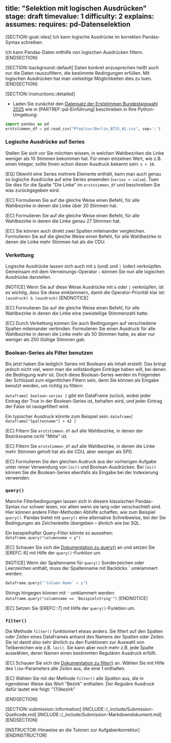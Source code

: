 title: "Selektion mit logischen Ausdrücken"
stage: draft
timevalue: 1
difficulty: 2
explains:
assumes:
requires: pd-Datenselektion
---

[SECTION::goal::idea]
Ich kann logische Ausdrücke im korrekten Pandas-Syntax schreiben.

Ich kann Pandas-Daten mithilfe von logischen Ausdrücken filtern.
[ENDSECTION]


[SECTION::background::default]
Daten konkret anzusprechen heißt auch nur die Daten rauszufiltern, die bestimmte Bedingungen erfüllen. 
Mit logischen Ausdrücken hat man vielseitige Möglichkeiten dies zu tuen.
[ENDSECTION]


[SECTION::instructions::detailed]

- Laden Sie zunächst den 
[Datensatz der Erststimmen Bundestagswahl 2025](https://www.govdata.de/suche/daten/bundestagswahl-2025-in-berlin-nach-wahlbezirken-endgultiges-ergebnis)
wie in [PARTREF::pd-Einführung] beschrieben in Ihre Python-Umgebung:
```python
import pandas as pd
erststimmen_df = pd.read_csv("Pfad/zur/Berlin_BT25_W1.csv", sep=';')
```

### Logische Ausdrücke auf Series

Stellen Sie sich vor Sie möchten wissen, 
in welchen Wahlbezirken die Linke weniger als 10 Stimmen bekommen hat. 
Für einen einzelnen Wert, wie z.B. einen Integer, sollte Ihnen schon dieser Ausdruck bekannt sein: 
`x < 10`.

[EQ] Obwohl eine Series mehrere Elemente enthält, 
kann man auch genau so logische Ausdrücke auf eine Series anwenden (`series < value`). 
Tuen Sie dies für die Spalte "Die Linke" im `erststimmen_df` und beschreiben Sie 
was zurückgegeben wird.

[EC] Formulieren Sie auf die gleiche Weise einen Befehl, für alle Wahlbezirke in denen die Linke über 20 Stimmen hat.

[EC] Formulieren Sie auf die gleiche Weise einen Befehl, für alle Wahlbezirke in denen die Linke genau 27 Stimmen hat.

[EC] Sie können auch direkt zwei Spalten miteinander vergleichen. 
Formulieren Sie auf die gleiche Weise einen Befehl, für alle Wahlbezirke
in denen die Linke mehr Stimmen hat als die CDU.

### Verkettung

Logische Ausdrücke lassen sich auch mit `&` (und) und `|` (oder) verknüpfen. 
Gemeinsam mit dem Verneinungs-Operator `~` können Sie nun alle logischen Ausdrücke darstellen.

[NOTICE]
Wenn Sie auf diese Weise Ausdrücke mit `&` oder `|` verknüpfen, ist es wichtig, 
dass Sie diese einklammern, damit die Operator-Priorität klar ist: `(ausdruck) & (ausdruck)`
[ENDNOTICE]

[EC] Formulieren Sie auf die gleiche Weise einen Befehl, 
für alle Wahlbezirke in denen die Linke eine zweistellige Stimmenzahl hatte.

[EC] Durch Verkettung können Sie auch Bedingungen auf verschiedene Spalten miteinander verbinden.
Formulieren Sie einen Ausdruck für alle Wahlbezirke in denen die Linke mehr als 50 Stimmen hatte,
es aber nur weniger als 250 Gültige Stimmen gab.

### Boolean-Series als Filter benutzen

Bis jetzt haben Sie lediglich Series mit Booleans als Inhalt erstellt. 
Das bringt jedoch nicht viel, wenn man die vollständigen Einträge haben will, 
bei denen die Bedingung wahr ist.
Doch diese Boolean-Series werden im Folgenden der Schlüssel zum eigentlichen Filtern sein, 
denn Sie können als Eingabe benutzt werden, um richtig zu filtern:

`dataframe[ boolean-series ]` gibt ein DataFrame zurück, 
wobei jeder Eintrag der True in der Boolean-Series ist, 
behalten wird, und jeder Eintrag der False ist rausgefiltert wird.

Ein typischer Ausdruck könnte zum Beispiel sein: 
`dataframe[ dataframe["Spaltenname"] > 42 ]`

[EC] Filtern Sie `erststimmen_df` auf alle Wahlbezirke, in denen der Bezirksname *nicht* "Mitte" ist.

[EC] Filtern Sie `erststimmen_df` auf alle Wahlbezirke, in denen die Linke mehr Stimmen geholt hat als die CDU, aber weniger als SPD.

[EC] Formulieren Sie den gleichen Audruck aus der vorherigen Aufgabe 
unter reiner Verwendung von `loc()` und Boolean-Ausdrücken.
Bei `loc()` können Sie die Boolean-Series ebenfalls als Eingabe bei der Indexierung verwenden.


### `query()`

Manche Filterbedingungen lassen sich in diesem klassischen Pandas-Syntax nur schwer lesen, 
vor allem wenn sie lang oder verschachtelt sind.
Hier können andere Filter-Methoden Abhilfe schaffen, wie zum Beispiel `query()`. 
Pandas bietet mit `query()` eine alternative Schreibweise, bei der Sie Bedingungen als Zeichenkette
übergeben – ähnlich wie bei SQL.

Ein beispielhafter Query-Filter könnte so aussehen:
`dataframe.query("columnname < y")`

[EC] Schauen Sie sich die 
[Dokumentation zu query()](https://pandas.pydata.org/docs/reference/api/pandas.DataFrame.query.html#pandas.DataFrame.query) 
an und setzen Sie [EREFC::6] mit Hilfe der `query()`-Funktion um.

[NOTICE]
Wenn der Spaltenname für `query()` Sonderzeichen oder Leerzeichen enthält, muss der Spaltenname mit
Backticks \` umklammert werden:
```python
dataframe.query("`Column Name` < y")
```

Strings hingegen können mit `'` umklammert werden:
`dataframe.query("columnname == 'Beispielstring'")`
[ENDNOTICE]

[EC] Setzen Sie [EREFC::7] mit Hilfe der `query()`-Funktion um.


### `filter()`

Die Methode `filter()` funktioniert etwas anders. 
Sie filtert auf den Spalten oder Zeilen eines DataFrames anhand des Namens der Spalten oder Zeilen.
Sie ist damit also sehr ähnlich zu den Funktionen zur Auswahl von Teilbereichen wie z.B. `loc()`. 
Sie kann aber noch mehr z.B. jede Spalte auswählen, deren Namen einen bestimmten Regulären Ausdruck erfüllt.

[EC] Schauen Sie sich die 
[Dokumentation zu filter()](https://pandas.pydata.org/docs/reference/api/pandas.DataFrame.filter.html) 
an. 
Wählen Sie mit Hilfe des `like`-Parameters alle _Zeilen_ aus, die eine 1 enthalten.

[EC] Wählen Sie mit der Methode `filter()` alle _Spalten_ aus, die in irgendeiner Weise das
Wort "Bezirk" enthalten. 
Der Reguläre Ausdruck dafür lautet wie folgt: "(?i)bezirk"

[ENDSECTION]


[SECTION::submission::information]
[INCLUDE::/_include/Submission-Quellcode.md]
[INCLUDE::/_include/Submission-Markdowndokument.md]
[ENDSECTION]

[INSTRUCTOR::Hinweise an die Tutoren zur Aufgabenkorrektur]
[ENDINSTRUCTOR]
